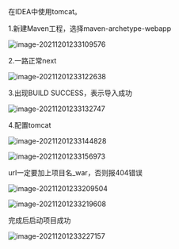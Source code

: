 在IDEA中使用tomcat。

1.新建Maven工程，选择maven-archetype-webapp

![image-20211201233109576](https://images-lu.oss-cn-shanghai.aliyuncs.com/image-20211201233109576.png)



2.一路正常next

![image-20211201233122638](https://images-lu.oss-cn-shanghai.aliyuncs.com/image-20211201233122638.png)



3.出现BUILD SUCCESS，表示导入成功

![image-20211201233132747](https://images-lu.oss-cn-shanghai.aliyuncs.com/image-20211201233132747.png)



4.配置tomcat

![image-20211201233144828](https://images-lu.oss-cn-shanghai.aliyuncs.com/image-20211201233144828.png)



![image-20211201233156973](https://images-lu.oss-cn-shanghai.aliyuncs.com/image-20211201233156973.png)





url一定要加上项目名_war，否则报404错误

![image-20211201233209504](https://images-lu.oss-cn-shanghai.aliyuncs.com/image-20211201233209504.png)



![image-20211201233219608](https://images-lu.oss-cn-shanghai.aliyuncs.com/image-20211201233219608.png)





完成后启动项目成功

![image-20211201233227157](https://images-lu.oss-cn-shanghai.aliyuncs.com/image-20211201233227157.png)